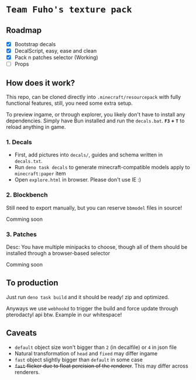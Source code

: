 # `Team Fuho's texture pack`

## Roadmap

- [x] Bootstrap decals
- [x] DecalScript, easy, ease and clean
- [x] Pack n patches selector (Working)
- [ ] Props

## How does it work?

This repo, can be cloned directly into `.minecraft/resourcepack` with fully
functional features, still, you need some extra setup.

To preview ingame, or through explorer, you likely don't have to install any
dependencies. Simply have Bun installed and run the `decals.bat`. **`F3` +
`T`** to reload anything in game.

### 1. Decals

- First, add pictures into `decals/`, guides and schema written in `decals.txt`.
- Run `deno task decals` to generate minecraft-compatible models apply to
  `minecraft:paper` item
- Open `explore.html` in browser. Please don't use IE :)

### 2. Blockbench

Still need to export manually, but you can reserve `bbmodel` files in source!

Comming soon

### 3. Patches

Desc: You have multiple minipacks to choose, though all of them should be
installed through a browser-based selector

Comming soon

## To production

Just run `deno task build` and it should be ready! zip and optimized.

Anyways we use `webhookd` to trigger the build and force update through
pterodactyl api btw. Example in our whitespace!

## Caveats

- `default` object size won't bigger than `2` (in decalfile) or `4` in json file
- Natural transformation of `head` and `fixed` may differ ingame
- `fast` object slightly bigger than `default` in some case
- ~~`fast` flicker due to float percision of the renderer~~. This may differ
  across renderers.
